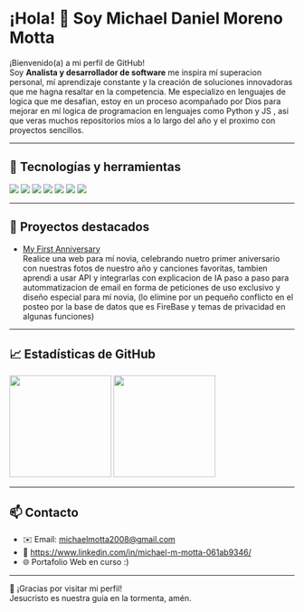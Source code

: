 # ¡Hola! 👋 Soy Michael Daniel Moreno Motta

¡Bienvenido(a) a mi perfil de GitHub!  
Soy **Analista y desarrollador de software** me inspira mí superacion personal, mí aprendizaje constante y la creación de soluciones innovadoras que me hagna resaltar en la competencia. Me especializo en lenguajes de logica que me desafian, estoy en un proceso acompañado por Dios para mejorar en mí logica de programacion en lenguajes como Python y JS , asi que veras muchos repositorios míos a lo largo del año y el proximo con proyectos sencillos.

---

## 🚀 Tecnologías y herramientas

<img src="https://img.shields.io/badge/HTML5-E34F26?style=for-the-badge&logo=html5&logoColor=white"/>
<img src="https://img.shields.io/badge/CSS3-1572B6?style=for-the-badge&logo=css3&logoColor=white"/>
<img src="https://img.shields.io/badge/JavaScript-F7DF1E?style=for-the-badge&logo=javascript&logoColor=black"/>
<img src="https://img.shields.io/badge/Python-3776AB?style=for-the-badge&logo=python&logoColor=white"/>
<img src="https://img.shields.io/badge/React-20232A?style=for-the-badge&logo=react&logoColor=61DAFB"/>
<img src="https://img.shields.io/badge/Angular-17?style=for-the-badge&logo=angular&logoColor=white&color=dd0031"/>
<img src="https://img.shields.io/badge/Bootstrap-563D7C?style=for-the-badge&logo=bootstrap&logoColor=white"/>

---

## 🌟 Proyectos destacados

- [My First Anniversary](#)  
Realice una web para mí novia, celebrando nuetro primer aniversario con nuestras fotos de nuestro año y canciones favoritas, tambien aprendi a usar API y integrarlas con explicacion de IA paso a paso para autommatizacion de email en forma de peticiones de uso exclusivo y diseño especial para mí novia, (lo elimine por un pequeño conflicto en el posteo por la base de datos que es FireBase y temas de privacidad en algunas funciones)

---

## 📈 Estadísticas de GitHub

<p>
  <img height="180em" src="https://github-readme-stats.vercel.app/api?username=Motta2008&show_icons=true&theme=dracula&count_private=true"/>
  <img height="180em" src="https://github-readme-stats.vercel.app/api/top-langs/?username=Motta2008&layout=compact&langs_count=7&theme=dracula"/>
</p>

---

## 📫 Contacto

- ✉️ Email: michaelmotta2008@gmail.com
- 💼 https://www.linkedin.com/in/michael-m-motta-061ab9346/
- 🌐 Portafolio Web en curso :)

---

🙌 ¡Gracias por visitar mi perfil!  
Jesucristo es nuestra guia en la tormenta, amén.
